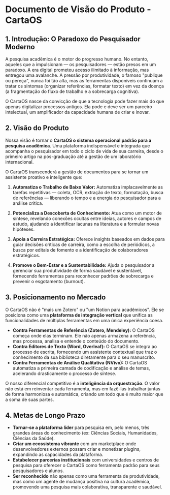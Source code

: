 # Documento de Visão do Produto - CartaOS

## 1. Introdução: O Paradoxo do Pesquisador Moderno

A pesquisa acadêmica é o motor do progresso humano. No entanto, aqueles que a impulsionam — os pesquisadores — estão presos em um paradoxo. A era digital prometeu acesso ilimitado à informação, mas entregou uma avalanche. A pressão por produtividade, o famoso "publique ou pereça", nunca foi tão alta, mas as ferramentas disponíveis continuam a tratar os sintomas (organizar referências, formatar texto) em vez da doença (a fragmentação do fluxo de trabalho e a sobrecarga cognitiva).

O CartaOS nasce da convicção de que a tecnologia pode fazer mais do que apenas digitalizar processos antigos. Ela pode e deve ser um parceiro intelectual, um amplificador da capacidade humana de criar e inovar.

## 2. Visão do Produto

Nossa visão é tornar o **CartaOS o sistema operacional padrão para a pesquisa acadêmica**. Uma plataforma indispensável e integrada que acompanha o pesquisador em todo o ciclo de vida de sua carreira, desde o primeiro artigo na pós-graduação até a gestão de um laboratório internacional.

O CartaOS transcenderá a gestão de documentos para se tornar um assistente proativo e inteligente que:

1.  **Automatiza o Trabalho de Baixo Valor:** Automatiza implacavelmente as tarefas repetitivas — coleta, OCR, extração de texto, formatação, busca de referências — liberando o tempo e a energia do pesquisador para a análise crítica.

2.  **Potencializa a Descoberta de Conhecimento:** Atua como um motor de síntese, revelando conexões ocultas entre ideias, autores e campos de estudo, ajudando a identificar lacunas na literatura e a formular novas hipóteses.

3.  **Apoia a Carreira Estratégica:** Oferece insights baseados em dados para guiar decisões críticas de carreira, como a escolha de periódicos, a busca por editais de fomento e a identificação de colaboradores estratégicos.

4.  **Promove o Bem-Estar e a Sustentabilidade:** Ajuda o pesquisador a gerenciar sua produtividade de forma saudável e sustentável, fornecendo ferramentas para reconhecer padrões de sobrecarga e prevenir o esgotamento (burnout).

## 3. Posicionamento no Mercado

O CartaOS não é "mais um Zotero" ou "um Notion para acadêmicos". Ele se posiciona como uma **plataforma de integração vertical** que unifica as funcionalidades de múltiplas ferramentas em uma única experiência coesa.

*   **Contra Ferramentas de Referência (Zotero, Mendeley):** O CartaOS começa onde elas terminam. Ele não apenas armazena a referência, mas processa, analisa e entende o conteúdo do documento.
*   **Contra Editores de Texto (Word, Overleaf):** O CartaOS se integra ao processo de escrita, fornecendo um assistente contextual que traz o conhecimento da sua biblioteca diretamente para o seu manuscrito.
*   **Contra Ferramentas de Análise Qualitativa (NVivo):** O CartaOS automatiza a primeira camada de codificação e análise de temas, acelerando drasticamente o processo de síntese.

O nosso diferencial competitivo é a **inteligência da orquestração**. O valor não está em reinventar cada ferramenta, mas em fazê-las trabalhar juntas de forma harmoniosa e automática, criando um todo que é muito maior que a soma de suas partes.

## 4. Metas de Longo Prazo

*   **Tornar-se a plataforma líder** para pesquisa em, pelo menos, três grandes áreas do conhecimento (ex: Ciências Sociais, Humanidades, Ciências da Saúde).
*   **Criar um ecossistema vibrante** com um marketplace onde desenvolvedores externos possam criar e monetizar plugins, expandindo as capacidades da plataforma.
*   **Estabelecer parcerias institucionais** com universidades e centros de pesquisa para oferecer o CartaOS como ferramenta padrão para seus pesquisadores e alunos.
*   **Ser reconhecido** não apenas como uma ferramenta de produtividade, mas como um agente de mudança positiva na cultura acadêmica, promovendo uma pesquisa mais colaborativa, transparente e saudável.
